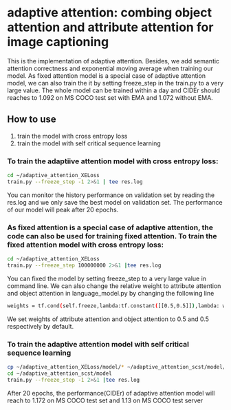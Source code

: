 # adaptive attention: combing object attention and attribute attention for image captioning
This is the implementation of adaptive attention. Besides, we add semantic attention correctness and exponential moving average when training our model. As fixed attention model is a special case of adaptive attention model, we can also train the it by setting freeze_step in the train.py to a very large value. The whole model can be trained within a day and CIDEr should reaches to 1.092 on MS COCO test set with EMA and 1.072 without EMA.

## How to use
1. train the model with cross entropy loss
2. train the model with self critical sequence learning

### To train the adaptiive attention model with cross entropy loss:

```bash
cd ~/adaptive_attention_XELoss
train.py --freeze_step -1 2>&1 | tee res.log
```
You can monitor the history performance on validation set by reading the res.log and we only save the best model on validation set. The performance of our model will peak after 20 epochs.

### As fixed attention is a special case of adaptive attention, the code can also be used for training fixed attention. To train the fixed attention model with cross entropy loss:
```bash
cd ~/adaptive_attention_XELoss
train.py --freeze_step 100000000 2>&1 |tee res.log
```
You can fixed the model by setting freeze_step to a very large value in command line. We can also change the relative weight to attribute attention and object attention in language_model.py
by changing the following line 
```bash
weights = tf.cond(self.freeze,lambda:tf.constant([[0.5,0.5]]),lambda: weights. 
```
We set weights of attribute attention and object attention to 0.5 and 0.5 respectively by default.

### To train the adaptive attention model with self critical sequence learning
```bash
cp ~/adaptive_attention_XELoss/model/* ~/adaptive_attention_scst/model/
cd ~/adaptive_attention_scst/model
train.py --freeze_step -1 2>&1 |tee res.log
```
After 20 epochs, the performance(CIDEr) of adaptive attention model will reach to 1.172 on MS COCO test set and 1.13 on MS COCO test server
